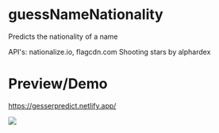 # guessNameNationality

Predicts the nationality of a name

API's: nationalize.io, flagcdn.com
Shooting stars by alphardex

# Preview/Demo

https://gesserpredict.netlify.app/

<img src="https://i.imgur.com/CdY3Nly.png" />
